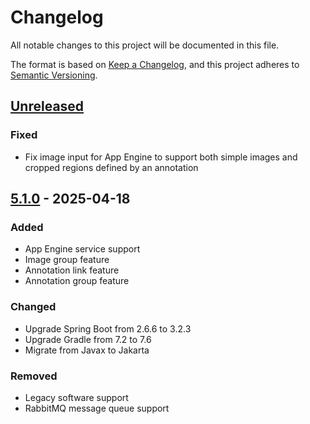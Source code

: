 # Changelog

All notable changes to this project will be documented in this file.

The format is based on [Keep a Changelog](https://keepachangelog.com/en/1.1.0/),
and this project adheres to [Semantic Versioning](https://semver.org/spec/v2.0.0.html).

## [Unreleased]

### Fixed

- Fix image input for App Engine to support both simple images and cropped regions defined by an annotation

## [5.1.0] - 2025-04-18

### Added

- App Engine service support
- Image group feature
- Annotation link feature
- Annotation group feature

### Changed

- Upgrade Spring Boot from 2.6.6 to 3.2.3
- Upgrade Gradle from 7.2 to 7.6
- Migrate from Javax to Jakarta

### Removed

- Legacy software support
- RabbitMQ message queue support

[Unreleased]: https://github.com/cytomine/Cytomine-core/compare/5.1.0..HEAD
[5.1.0]: https://github.com/cytomine/Cytomine-core/releases/tag/5.1.0

